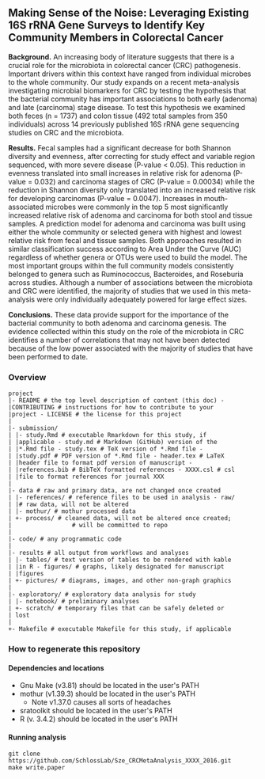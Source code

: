 ## Making Sense of the Noise: Leveraging Existing 16S rRNA Gene Surveys to Identify Key Community Members in Colorectal Cancer


**Background.** An increasing body of literature suggests that there is a crucial role for the microbiota in colorectal cancer (CRC) pathogenesis. Important drivers within this context have ranged from individual microbes to the whole community. Our study expands on a recent meta-analysis investigating microbial biomarkers for CRC by testing the hypothesis that the bacterial community has important associations to both early (adenoma) and late (carcinoma) stage disease. To test this hypothesis we examined both feces (n = 1737) and colon tissue (492 total samples from 350 individuals) across 14 previously published 16S rRNA gene sequencing studies on CRC and the microbiota.


**Results.** Fecal samples had a significant decrease for both Shannon diversity and
evenness, after correcting for study effect and variable region sequenced, with more
severe disease (P-value < 0.05). This reduction in evenness translated into small increases in relative risk for adenoma (P-value = 0.032) and carcinoma stages of CRC (P-value = 0.00034) while the reduction in Shannon diversity only translated into an increased relative risk for developing carcinomas (P-value = 0.0047). Increases in mouth-associated microbes were commonly in the top 5 most significantly increased relative risk of adenoma and carcinoma for both stool and tissue samples. A prediction model for adenoma and carcinoma was built using either the whole community or selected genera with highest and lowest relative risk from fecal and tissue samples. Both approaches resulted in similar classification success according to Area Under the Curve (AUC) regardless of whether genera or OTUs were used to build the model. The most important groups within the full community models consistently belonged to genera such as Ruminococcus, Bacteroides, and Roseburia across studies. Although a number of associations between the microbiota and CRC were identified, the majority of studies that we used in this meta-analysis were
only individually adequately powered for large effect sizes.


**Conclusions.** These data provide support for the importance of the bacterial community to both adenoma and carcinoma genesis. The evidence collected within this study on the role of the microbiota in CRC identifies a number of correlations that may not have been detected because of the low power associated with the majority of studies that have been performed to date.




### Overview
	project
	|- README # the top level description of content (this doc) - 
	|CONTRIBUTING # instructions for how to contribute to your 
	|project - LICENSE # the license for this project
	|
	|- submission/
	| |- study.Rmd # executable Rmarkdown for this study, if 
	| |applicable - study.md # Markdown (GitHub) version of the 
	| |*.Rmd file - study.tex # TeX version of *.Rmd file - 
	| |study.pdf # PDF version of *.Rmd file - header.tex # LaTeX 
	| |header file to format pdf version of manuscript - 
	| |references.bib # BibTeX formatted references - XXXX.csl # csl 
	| |file to format references for journal XXX
	|
	|- data # raw and primary data, are not changed once created
	| |- references/ # reference files to be used in analysis - raw/ 
	| |# raw data, will not be altered
	| |- mothur/ # mothur processed data
	| +- process/ # cleaned data, will not be altered once created;
	|                 # will be committed to repo
	|
	|- code/ # any programmatic code
	|
	|- results # all output from workflows and analyses
	| |- tables/ # text version of tables to be rendered with kable 
	| |in R - figures/ # graphs, likely designated for manuscript 
	| |figures
	| +- pictures/ # diagrams, images, and other non-graph graphics
	|
	|- exploratory/ # exploratory data analysis for study
	| |- notebook/ # preliminary analyses
	| +- scratch/ # temporary files that can be safely deleted or 
	| lost
	|
	+- Makefile # executable Makefile for this study, if applicable

### How to regenerate this repository
#### Dependencies and locations  
* Gnu Make (v3.81) should be located in the user's PATH  
* mothur (v1.39.3) should be located in the user's PATH
	* Note v1.37.0 causes all sorts of headaches
* sratoolkit should be located in the user's PATH  	
* R (v. 3.4.2) should be located in the user's PATH  

#### Running analysis  
```git clone https://github.com/SchlossLab/Sze_CRCMetaAnalysis_XXXX_2016.git```  
```make write.paper```
